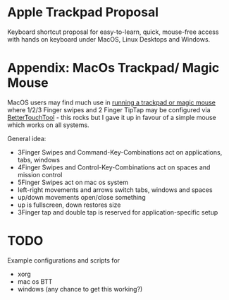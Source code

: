 # Apple Trackpad Proposal
Keyboard shortcut proposal for easy-to-learn, quick, mouse-free access with hands on keyboard under MacOS, Linux Desktops and Windows.

# Appendix: MacOs Trackpad/ Magic Mouse

MacOS users may find much use in [running a trackpad or magic mouse](https://medium.com/@arpitpalod/i-am-so-in-love-with-my-mac-trackpad-c3bbcecef41d) where 1/2/3 Finger swipes and 2 Finger TipTap may be configured via [BetterTouchTool](https://folivora.ai/) - this rocks but I gave it up in favour of a simple mouse which works on all systems.

General idea:
* 3Finger Swipes and Command-Key-Combinations act on applications, tabs, windows
* 4Finger Swipes and Control-Key-Combinations act on spaces and mission control
* 5Finger Swipes act on mac os system
* left-right movements and arrows switch tabs, windows and spaces
* up/down movements open/close something
* up is fullscreen, down restores size
* 3Finger tap and double tap is reserved for application-specific setup

# TODO

Example configurations and scripts for
* xorg
* mac os BTT
* windows (any chance to get this working?)

